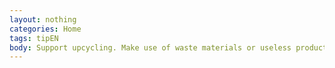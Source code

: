 ```yaml
---
layout: nothing
categories: Home
tags: tipEN
body: Support upcycling. Make use of waste materials or useless products and convert them into new materials or products, find new applications for them. By using the potential waste, you increase its value for the environment.
---
```

